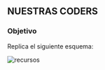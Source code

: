 ## NUESTRAS CODERS

### Objetivo
Replica el siguiente esquema:

![recursos](assets/images/img-nuestras-coders.jpg)
